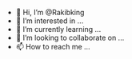 - 👋 Hi, I’m @Rakibking
- 👀 I’m interested in ...
- 🌱 I’m currently learning ...
- 💞️ I’m looking to collaborate on ...
- 📫 How to reach me ...

<!---
Rakibking1/Rakibking is a ✨ special ✨ repository because its `README.md` (this file) appears on your GitHub profile.
You can click the Preview link to take a look at your changes.
--->
